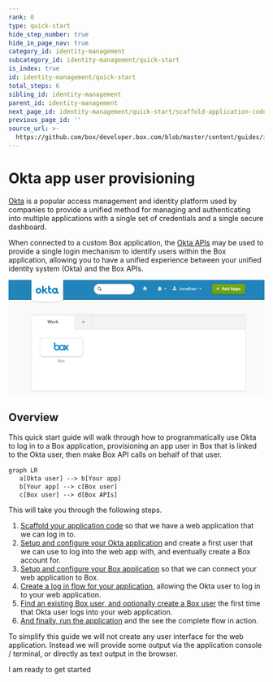 ```yaml
---
rank: 0
type: quick-start
hide_step_number: true
hide_in_page_nav: true
category_id: identity-management
subcategory_id: identity-management/quick-start
is_index: true
id: identity-management/quick-start
total_steps: 6
sibling_id: identity-management
parent_id: identity-management
next_page_id: identity-management/quick-start/scaffold-application-code
previous_page_id: ''
source_url: >-
  https://github.com/box/developer.box.com/blob/master/content/guides/identity-management/quick-start/0-index.md
---
```


# Okta app user provisioning

[Okta][okta] is a popular access management and identity platform used by
companies to provide a unified method for managing and authenticating into
multiple applications with a single set of credentials and a single secure
dashboard.

When connected to a custom Box application, the [Okta APIs][okta-dev] may be
used to provide a single login mechanism to identify users within the Box
application, allowing you to have a unified experience between your unified
identity system (Okta) and the Box APIs.

<ImageFrame noborder center shadow>

![Okta Dashboard](./img/okta-dashboard.png)

</ImageFrame>

## Overview

This quick start guide will walk through how to programmatically use Okta to
log in to a Box application, provisioning an app user in Box that is linked to
the Okta user, then make Box API calls on behalf of that user.

```mermaid;height=100px,width=500px
graph LR
   a[Okta user] --> b[Your app]
   b[Your app] --> c[Box user]
   c[Box user] --> d[Box APIs]
```

This will take you through the following steps.

1. [Scaffold your application code][step1] so that
we have a web application that we can log in to.
1. [Setup and configure your Okta application][step2] and create
a first user that we can use to log into the web app with, and eventually
create a Box account for.
1. [Setup and configure your Box application][step3] so that we
can connect your web application to Box.
1. [Create a log in flow for your application][step4],
allowing the Okta user to log in to your web application.
1. [Find an existing Box user, and optionally create a Box user][step5] the
first time that Okta user logs into your web application.
1. [And finally, run the application][step6] and the see
the complete flow in action.

<Message warning>

To simplify this guide we will not create any user interface for the web
application. Instead we will provide some output via the application console /
terminal, or directly as text output in the browser.

</Message>

<Next>

I am ready to get started

</Next>

[okta]: https://www.okta.com/
[okta-dev]: https://developer.okta.com/
[step1]: g://identity-management/quick-start/scaffold-application-code/
[step2]: g://identity-management/quick-start/configure-okta/
[step3]: g://identity-management/quick-start/configure-box/
[step4]: g://identity-management/quick-start/logging-into-app/
[step5]: g://identity-management/quick-start/find-or-create-box-users/
[step6]: g://identity-management/quick-start/run-the-app/
